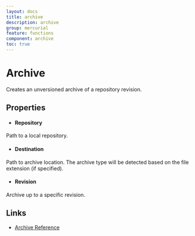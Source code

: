 ```yaml
---
layout: docs
title: archive
description: archive
group: mercurial
feature: functions
component: archive
toc: true
---
```

Archive
=======

Creates an unversioned archive of a repository revision.

Properties
----------

- #### Repository
Path to a local repository.

- #### Destination
Path to archive location.  The archive type will be detected based on the file extension (if specified).

- #### Revision
Archive up to a specific revision.

Links
-----
- [Archive Reference](https://www.selenic.com/mercurial/hg.1.html#archive)
